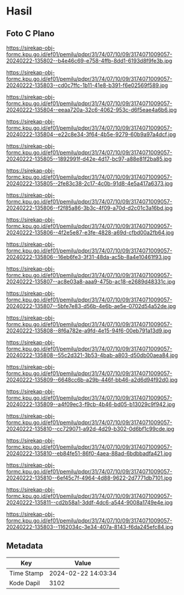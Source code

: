 # Hasil

## Foto C Plano

https://sirekap-obj-formc.kpu.go.id/ef01/pemilu/pdpr/31/74/07/10/09/3174071009057-20240222-135802--b4e46c69-e758-4ffb-8dd1-6193d8f9fe3b.jpg

https://sirekap-obj-formc.kpu.go.id/ef01/pemilu/pdpr/31/74/07/10/09/3174071009057-20240222-135803--cd0c7ffc-1b11-41e8-b391-f6e02569f589.jpg

https://sirekap-obj-formc.kpu.go.id/ef01/pemilu/pdpr/31/74/07/10/09/3174071009057-20240222-135804--eeaa720a-32c6-4062-953c-d6f5eae4a6b6.jpg

https://sirekap-obj-formc.kpu.go.id/ef01/pemilu/pdpr/31/74/07/10/09/3174071009057-20240222-135804--e22c8e34-3f64-4b5e-9279-60b9a97a4dcf.jpg

https://sirekap-obj-formc.kpu.go.id/ef01/pemilu/pdpr/31/74/07/10/09/3174071009057-20240222-135805--1892991f-d42e-4d17-bc97-a88e81f2ba85.jpg

https://sirekap-obj-formc.kpu.go.id/ef01/pemilu/pdpr/31/74/07/10/09/3174071009057-20240222-135805--2fe83c38-2c17-4c0b-91d8-4e5a417a6373.jpg

https://sirekap-obj-formc.kpu.go.id/ef01/pemilu/pdpr/31/74/07/10/09/3174071009057-20240222-135806--f2f85a86-3b3c-4f09-a70d-d2c01c3a16bd.jpg

https://sirekap-obj-formc.kpu.go.id/ef01/pemilu/pdpr/31/74/07/10/09/3174071009057-20240222-135806--4f2e5e87-e3fe-4828-a69d-cfbd00a2fb64.jpg

https://sirekap-obj-formc.kpu.go.id/ef01/pemilu/pdpr/31/74/07/10/09/3174071009057-20240222-135806--16eb6fe3-3f31-48da-ac5b-8a4e10461f93.jpg

https://sirekap-obj-formc.kpu.go.id/ef01/pemilu/pdpr/31/74/07/10/09/3174071009057-20240222-135807--ac8e03a8-aaa9-475b-ac18-e2689d48331c.jpg

https://sirekap-obj-formc.kpu.go.id/ef01/pemilu/pdpr/31/74/07/10/09/3174071009057-20240222-135807--5bfe7e83-d56b-4e6b-ae5e-0702d54a52de.jpg

https://sirekap-obj-formc.kpu.go.id/ef01/pemilu/pdpr/31/74/07/10/09/3174071009057-20240222-135808--8f6a782e-a9fd-4e15-94f6-00eb791a13d9.jpg

https://sirekap-obj-formc.kpu.go.id/ef01/pemilu/pdpr/31/74/07/10/09/3174071009057-20240222-135808--55c2d321-3b53-4bab-a803-d50db00aea84.jpg

https://sirekap-obj-formc.kpu.go.id/ef01/pemilu/pdpr/31/74/07/10/09/3174071009057-20240222-135809--6648cc6b-a29b-446f-bb46-a2d6d94f92d0.jpg

https://sirekap-obj-formc.kpu.go.id/ef01/pemilu/pdpr/31/74/07/10/09/3174071009057-20240222-135809--a4f09ec3-f9cb-4b46-bd05-b13029c9f942.jpg

https://sirekap-obj-formc.kpu.go.id/ef01/pemilu/pdpr/31/74/07/10/09/3174071009057-20240222-135810--cc729071-a92d-4d29-b302-0d6bf1c99cde.jpg

https://sirekap-obj-formc.kpu.go.id/ef01/pemilu/pdpr/31/74/07/10/09/3174071009057-20240222-135810--eb84fe51-86f0-4aea-88ad-6bdbbadfa421.jpg

https://sirekap-obj-formc.kpu.go.id/ef01/pemilu/pdpr/31/74/07/10/09/3174071009057-20240222-135810--6ef45c7f-4964-4d88-9622-2d7771db7101.jpg

https://sirekap-obj-formc.kpu.go.id/ef01/pemilu/pdpr/31/74/07/10/09/3174071009057-20240222-135811--cd2b58a1-3ddf-4dc6-a544-9008a1749e4e.jpg

https://sirekap-obj-formc.kpu.go.id/ef01/pemilu/pdpr/31/74/07/10/09/3174071009057-20240222-135803--1162034c-3e34-407a-8143-f6da245efc84.jpg


## Metadata

| Key        | Value               |
| ---------- | ------------------- |
| Time Stamp | 2024-02-22 14:03:34 |
| Kode Dapil | 3102                |



